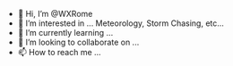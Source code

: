 - 👋 Hi, I’m @WXRome
- 👀 I’m interested in ... Meteorology, Storm Chasing, etc...
- 🌱 I’m currently learning ...
- 💞️ I’m looking to collaborate on ...
- 📫 How to reach me ...

<!---
WXRome/WXRome is a ✨ special ✨ repository because its `README.md` (this file) appears on your GitHub profile.
You can click the Preview link to take a look at your changes.
--->
